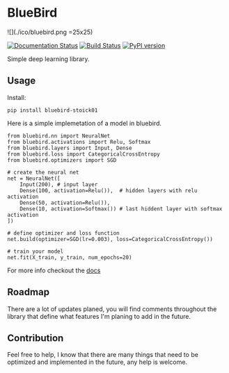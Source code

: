 # BlueBird 
![](./ico/bluebird.png =25x25)

[![Documentation Status](https://readthedocs.org/projects/bluebird/badge/?version=latest)](https://bluebird.readthedocs.io/en/latest/?badge=latest)
[![Build Status](https://travis-ci.com/Stoick01/bluebird.svg?branch=master)](https://travis-ci.com/Stoick01/bluebird)
[![PyPI version](https://badge.fury.io/py/bluebird-stoick01.svg)](https://badge.fury.io/py/bluebird-stoick01)

Simple deep learning library. 

## Usage

Install:

```
pip install bluebird-stoick01
```

Here is a simple implemetation of a model in bluebird.

```
from bluebird.nn import NeuralNet
from bluebird.activations import Relu, Softmax
from bluebird.layers import Input, Dense
from bluebird.loss import CategoricalCrossEntropy
from bluebird.optimizers import SGD

# create the neural net
net = NeuralNet([
    Input(200), # input layer
    Dense(100, activation=Relu()),  # hidden layers with relu activation
    Dense(50, activation=Relu()),
    Dense(10, activation=Softmax()) # last hiddent layer with softmax activation
])

# define optimizer and loss function
net.build(optimizer=SGD(lr=0.003), loss=CategoricalCrossEntropy())

# train your model
net.fit(X_train, y_train, num_epochs=20)
```

For more info checkout the [docs](https://bluebird.readthedocs.io/en/latest/index.html)

## Roadmap

There are a lot of updates planed, you will find comments throughout the library that define what features I'm planing to add in the future.

## Contribution

Feel free to help, I know that there are many things that need to be optimized and implemented in the future, any help is welcome.